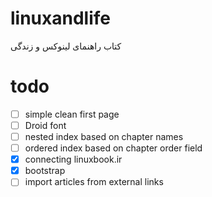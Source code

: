 linuxandlife
============

کتاب راهنمای لینوکس و زندگی

# todo
- [ ] simple clean first page
- [ ] Droid font
- [ ] nested index based on chapter names
- [ ] ordered index based on chapter order field
- [x] connecting linuxbook.ir
- [x] bootstrap
- [ ] import articles from external links
